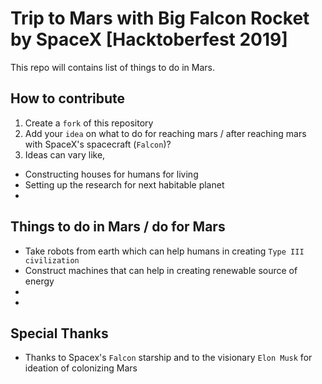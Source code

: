 # Trip to Mars with Big Falcon Rocket by SpaceX [Hacktoberfest 2019]
This repo will contains list of things to do in Mars. 

## How to contribute
1. Create a `fork` of this repository
2. Add your `idea` on what to do for reaching mars / after reaching mars with SpaceX's spacecraft (`Falcon`)?
3. Ideas can vary like, 
  - Constructing houses for humans for living
  - Setting up the research for next habitable planet 
  - 

## Things to do in Mars / do for Mars
* Take robots from earth which can help humans in creating `Type III civilization`
* Construct machines that can help in creating renewable source of energy 
* 
*


## Special Thanks 
 - Thanks to Spacex's `Falcon` starship and to the visionary `Elon Musk` for ideation of colonizing Mars
